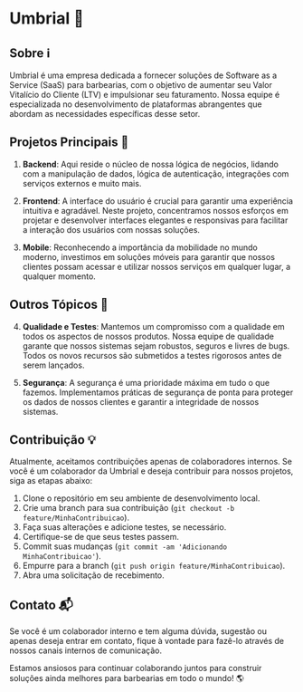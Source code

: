# Umbrial 💈

## Sobre ℹ️

Umbrial é uma empresa dedicada a fornecer soluções de Software as a Service (SaaS) para barbearias, com o objetivo de aumentar seu Valor Vitalício do Cliente (LTV) e impulsionar seu faturamento. Nossa equipe é especializada no desenvolvimento de plataformas abrangentes que abordam as necessidades específicas desse setor.

## Projetos Principais 🚀

1. **Backend**: Aqui reside o núcleo de nossa lógica de negócios, lidando com a manipulação de dados, lógica de autenticação, integrações com serviços externos e muito mais.
   
2. **Frontend**: A interface do usuário é crucial para garantir uma experiência intuitiva e agradável. Neste projeto, concentramos nossos esforços em projetar e desenvolver interfaces elegantes e responsivas para facilitar a interação dos usuários com nossas soluções.

3. **Mobile**: Reconhecendo a importância da mobilidade no mundo moderno, investimos em soluções móveis para garantir que nossos clientes possam acessar e utilizar nossos serviços em qualquer lugar, a qualquer momento.

## Outros Tópicos 📝

4. **Qualidade e Testes**: Mantemos um compromisso com a qualidade em todos os aspectos de nossos produtos. Nossa equipe de qualidade garante que nossos sistemas sejam robustos, seguros e livres de bugs. Todos os novos recursos são submetidos a testes rigorosos antes de serem lançados.

5. **Segurança**: A segurança é uma prioridade máxima em tudo o que fazemos. Implementamos práticas de segurança de ponta para proteger os dados de nossos clientes e garantir a integridade de nossos sistemas.

## Contribuição 💡

Atualmente, aceitamos contribuições apenas de colaboradores internos. Se você é um colaborador da Umbrial e deseja contribuir para nossos projetos, siga as etapas abaixo:

1. Clone o repositório em seu ambiente de desenvolvimento local.
2. Crie uma branch para sua contribuição (`git checkout -b feature/MinhaContribuicao`).
3. Faça suas alterações e adicione testes, se necessário.
4. Certifique-se de que seus testes passem.
5. Commit suas mudanças (`git commit -am 'Adicionando MinhaContribuicao'`).
6. Empurre para a branch (`git push origin feature/MinhaContribuicao`).
7. Abra uma solicitação de recebimento.

## Contato 📬

Se você é um colaborador interno e tem alguma dúvida, sugestão ou apenas deseja entrar em contato, fique à vontade para fazê-lo através de nossos canais internos de comunicação.

Estamos ansiosos para continuar colaborando juntos para construir soluções ainda melhores para barbearias em todo o mundo! 🌎
